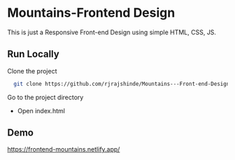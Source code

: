 
# Mountains-Frontend Design


This is just a Responsive Front-end Design using simple HTML, CSS, JS.
## Run Locally

Clone the project

```bash
  git clone https://github.com/rjrajshinde/Mountains---Front-end-Design.git
```

Go to the project directory

- Open index.html

## Demo

https://frontend-mountains.netlify.app/

